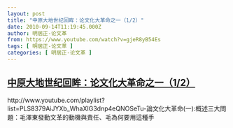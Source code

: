 ```yaml
---
layout: post
title: "中原大地世纪回眸：论文化大革命之一（1/2）"
date: 2010-09-14T11:19:45.000Z
author: 明居正-论文革
from: https://www.youtube.com/watch?v=gjeR8yB54Es
tags: [ 明居正-论文革 ]
categories: [ 明居正-论文革 ]
---
```

<!--1284463185000-->
[中原大地世纪回眸：论文化大革命之一（1/2）](https://www.youtube.com/watch?v=gjeR8yB54Es)
------

<div>
http://www.youtube.com/playlist?list=PLS8379AiJYXb_WhaXIG3dnp4eQNOSeTu-論文化大革命(一):概述三大問題：毛澤東發動文革的動機與責任、毛為何要用這種手
</div>
